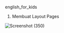 english_for_kids

1. Membuat Layout Pages
   
![Screenshot (350)](https://github.com/calvin0s/FE_project/assets/165302623/6229a36e-b366-4759-8000-d064b920010f)
